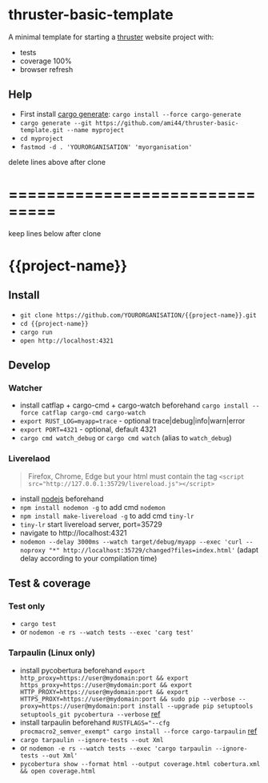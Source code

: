 # thruster-basic-template

A minimal template for starting a [thruster](https://github.com/trezm/Thruster) website project with:
- tests
- coverage 100%
- browser refresh

## Help

- First install [cargo generate](https://github.com/ashleygwilliams/cargo-generate):  ``cargo install --force cargo-generate``
- ``cargo generate --git https://github.com/ami44/thruster-basic-template.git --name myproject``
- ``cd myproject``
- ``fastmod -d . 'YOURORGANISATION' 'myorganisation'``

delete lines above after clone
# ===============================
keep lines below after clone

# {{project-name}}

## Install

- ``git clone https://github.com/YOURORGANISATION/{{project-name}}.git``
- ``cd {{project-name}}``
- ``cargo run``
- ``open http://localhost:4321``

## Develop

### Watcher

- install catflap + cargo-cmd + cargo-watch beforehand ``cargo install --force catflap cargo-cmd cargo-watch``
- ``export RUST_LOG=myapp=trace`` - optional trace|debug|info|warn|error
- ``export PORT=4321`` - optional, default 4321
- ``cargo cmd watch_debug`` or ``cargo cmd watch`` (alias to ``watch_debug``)

### Liverelaod

> Firefox, Chrome, Edge but your html must contain the tag ``<script src="http://127.0.0.1:35729/livereload.js"></script>``

- install [nodejs](https://nodejs.org) beforehand
- ``npm install nodemon -g`` to add cmd ``nodemon``
- ``npm install make-livereload -g`` to add cmd ``tiny-lr``
- ``tiny-lr`` start livereload server, port=35729
- navigate to http://localhost:4321
- ``nodemon --delay 3000ms --watch target/debug/myapp --exec 'curl --noproxy "*" http://localhost:35729/changed?files=index.html'`` (adapt delay according to your compilation time)

## Test & coverage

### Test only

- ``cargo test``
- or ``nodemon -e rs --watch tests --exec 'carg test'``

### Tarpaulin (Linux only)

- install pycobertura beforehand ``export http_proxy=https://user@mydomain:port && export https_proxy=https://user@mydomain:port && export HTTP_PROXY=https://user@mydomain:port && export HTTPS_PROXY=https://user@mydomain:port && sudo pip --verbose --proxy=https://user@mydomain:port install --upgrade pip setuptools setuptools_git pycobertura --verbose`` [ref](https://github.com/aconrad/pycobertura)
- install tarpaulin beforehand ``RUSTFLAGS="--cfg procmacro2_semver_exempt" cargo install --force cargo-tarpaulin`` [ref](https://github.com/xd009642/tarpaulin#installation)
- ``cargo tarpaulin --ignore-tests --out Xml``
- or ``nodemon -e rs --watch tests --exec 'cargo tarpaulin --ignore-tests --out Xml'``
- ``pycobertura show --format html --output coverage.html cobertura.xml && open coverage.html``
